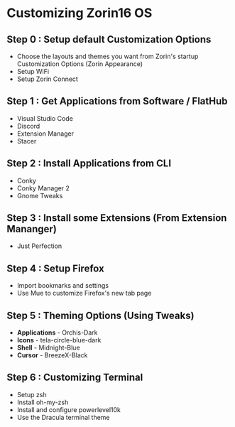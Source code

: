 # Customizing Zorin16 OS

## Step 0 : Setup default Customization Options
- Choose the layouts and themes you want from Zorin's startup Customization Options (Zorin Appearance)
- Setup WiFi
- Setup Zorin Connect

## Step 1 : Get Applications from Software / FlatHub
- Visual Studio Code
- Discord
- Extension Manager
- Stacer

## Step 2 : Install Applications from CLI
- Conky
- Conky Manager 2
- Gnome Tweaks

## Step 3 : Install some Extensions (From Extension Mananger)
- Just Perfection

## Step 4 : Setup Firefox
- Import bookmarks and settings
- Use Mue to customize Firefox's new tab page

## Step 5 : Theming Options (Using Tweaks)
- <b>Applications</b>  - Orchis-Dark
- <b>Icons</b>         - tela-circle-blue-dark
- <b>Shell</b>         - Midnight-Blue
- <b>Cursor</b>        - BreezeX-Black

## Step 6 : Customizing Terminal
- Setup zsh
- Install oh-my-zsh
- Install and configure powerlevel10k
- Use the Dracula terminal theme
